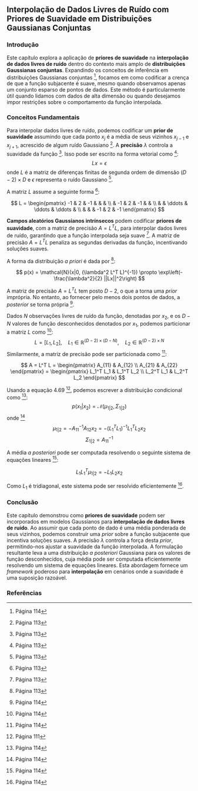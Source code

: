 ## Interpolação de Dados Livres de Ruído com Priores de Suavidade em Distribuições Gaussianas Conjuntas

### Introdução
Este capítulo explora a aplicação de **priores de suavidade** na **interpolação de dados livres de ruído** dentro do contexto mais amplo de **distribuições Gaussianas conjuntas**. Expandindo os conceitos de inferência em distribuições Gaussianas conjuntas [^114], focamos em como codificar a crença de que a função subjacente é suave, mesmo quando observamos apenas um conjunto esparso de pontos de dados. Este método é particularmente útil quando lidamos com dados de alta dimensão ou quando desejamos impor restrições sobre o comportamento da função interpolada.

### Conceitos Fundamentais
Para interpolar dados livres de ruído, podemos codificar um **prior de suavidade** assumindo que cada ponto $x_j$ é a média de seus vizinhos $x_{j-1}$ e $x_{j+1}$, acrescido de algum ruído Gaussiano [^113]. A **precisão** $\lambda$ controla a suavidade da função [^113]. Isso pode ser escrito na forma vetorial como [^113]:
$$Lx = \epsilon$$
onde $L$ é a matriz de diferenças finitas de segunda ordem de dimensão $(D-2) \times D$ e $\epsilon$ representa o ruído Gaussiano [^113].

A matriz $L$ assume a seguinte forma [^113]:

$$ L =  \begin{pmatrix} -1 & 2 & -1 & & & \\ & -1 & 2 & -1 & & \\ & & \ddots & \ddots & \ddots & \\ & & & -1 & 2 & -1 \end{pmatrix} $$

**Campos aleatórios Gaussianos intrínsecos** podem codificar **priores de suavidade**, com a matriz de precisão $A = L^T L$, para interpolar dados livres de ruído, garantindo que a função interpolada seja suave [^113]. A matriz de precisão $A = L^T L$ penaliza as segundas derivadas da função, incentivando soluções suaves.

A forma da distribuição *a priori* é dada por [^113]:

$$ p(x) = \mathcal{N}(x|0, (\lambda^2 L^T L)^{-1}) \propto \exp\left(-\frac{\lambda^2}{2} ||Lx||^2\right) $$

A matriz de precisão $A = L^T L$ tem posto $D-2$, o que a torna uma *prior* imprópria. No entanto, ao fornecer pelo menos dois pontos de dados, a *posterior* se torna própria [^114].

Dados $N$ observações livres de ruído da função, denotadas por $x_2$, e os $D-N$ valores de função desconhecidos denotados por $x_1$, podemos particionar a matriz $L$ como [^114]:
$$ L = [L_1, L_2], \quad L_1 \in \mathbb{R}^{(D-2) \times (D-N)}, \quad L_2 \in \mathbb{R}^{(D-2) \times N} $$
Similarmente, a matriz de precisão pode ser particionada como [^114]:

$$ A = L^T L =  \begin{pmatrix} A_{11} & A_{12} \\ A_{21} & A_{22} \end{pmatrix} =  \begin{pmatrix} L_1^T L_1 & L_1^T L_2 \\ L_2^T L_1 & L_2^T L_2 \end{pmatrix} $$

Usando a equação 4.69 [^111], podemos escrever a distribuição condicional como [^114]:
$$ p(x_1 | x_2) = \mathcal{N}(\mu_{1|2}, \Sigma_{1|2}) $$
onde [^114]
$$ \mu_{1|2} = -A_{11}^{-1} A_{12} x_2 = - (L_1^T L_1)^{-1} L_1^T L_2 x_2 $$
$$ \Sigma_{1|2} = A_{11}^{-1} $$

A média *a posteriori* pode ser computada resolvendo o seguinte sistema de equações lineares [^114]:

$$ L_1 L_1^T \mu_{1|2} = - L_1 L_2 x_2 $$

Como $L_1$ é tridiagonal, este sistema pode ser resolvido eficientemente [^114].

### Conclusão
Este capítulo demonstrou como **priores de suavidade** podem ser incorporados em modelos Gaussianos para **interpolação de dados livres de ruído**. Ao assumir que cada ponto de dado é uma média ponderada de seus vizinhos, podemos construir uma *prior* sobre a função subjacente que incentiva soluções suaves. A precisão $\lambda$ controla a força desta *prior*, permitindo-nos ajustar a suavidade da função interpolada. A formulação resultante leva a uma distribuição *a posteriori* Gaussiana para os valores de função desconhecidos, cuja média pode ser computada eficientemente resolvendo um sistema de equações lineares. Esta abordagem fornece um *framework* poderoso para **interpolação** em cenários onde a suavidade é uma suposição razoável.

### Referências
[^111]: Página 111
[^113]: Página 113
[^114]: Página 114
<!-- END -->